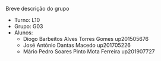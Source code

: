 Breve descrição do grupo

* Turno: L10
* Grupo: G03
* Alunos:
    - Diogo Barbeitos Alves Torres Gomes up201505676
    - José António Dantas Macedo up201705226
    - Mário Pedro Soares Pinto Mota Ferreira up201907727
